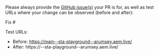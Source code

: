 Please always provide the [GitHub issue(s)](../issues) your PR is for, as well as test URLs where your change can be observed (before and after):

Fix #<gh-issue-id>

Test URLs:
- Before: https://main--sta-playground--arumsey.aem.live/
- After: https://<branch>--sta-playground--arumsey.aem.live/
